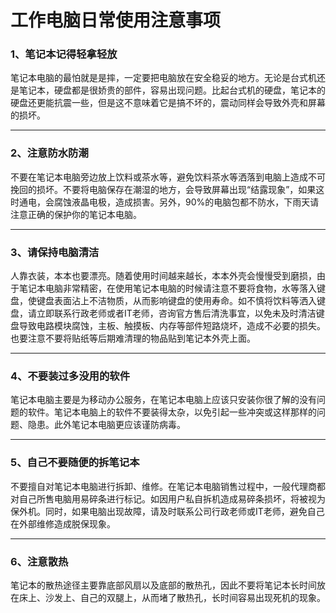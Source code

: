 # 工作电脑日常使用注意事项  
### 1、笔记本记得轻拿轻放  
笔记本电脑的最怕就是是摔，一定要把电脑放在安全稳妥的地方。无论是台式机还是笔记本，硬盘都是很娇贵的部件，容易出现问题。比起台式机的硬盘，笔记本的硬盘还更能抗震一些，但是这不意味着它是搞不坏的，震动同样会导致外壳和屏幕的损坏。  

---  
### 2、注意防水防潮  
不要在笔记本电脑旁边放上饮料或茶水等，避免饮料茶水等洒落到电脑上造成不可挽回的损坏。不要将电脑保存在潮湿的地方，会导致屏幕出现“结露现象”，如果这时通电，会腐蚀液晶电极，造成损害。另外，90%的电脑包都不防水，下雨天请注意正确的保护你的笔记本电脑。  

---  
### 3、请保持电脑清洁  
人靠衣装，本本也要漂亮。随着使用时间越来越长，本本外壳会慢慢受到磨损，由于笔记本电脑非常精密，在使用笔记本电脑的时候请注意不要将食物，水等落入键盘，使键盘表面沾上不洁物质，从而影响键盘的使用寿命。如不慎将饮料等洒入键盘，请立即联系行政老师或者IT老师，咨询官方售后清洗事宜，以免未及时清洁键盘导致电路模块腐蚀，主板、触摸板、内存等部件短路烧坏，造成不必要的损失。也要注意不要将贴纸等后期难清理的物品贴到笔记本外壳上面。 

---  
### 4、不要装过多没用的软件  
笔记本电脑主要是为移动办公服务，在笔记本电脑上应该只安装你很了解的没有问题的软件。笔记本电脑上的软件不要装得太杂，以免引起一些冲突或这样那样的问题、隐患。此外笔记本电脑更应该谨防病毒。  

---  
### 5、自己不要随便的拆笔记本  
不要擅自对笔记本电脑进行拆卸、维修。在笔记本电脑销售过程中，一般代理商都对自己所售电脑用易碎条进行标记。如因用户私自拆机造成易碎条损坏，将被视为保外机。同时，如果电脑出现故障，请及时联系公司行政老师或IT老师，避免自己在外部维修造成脱保现象。

---  
### 6、注意散热  
笔记本的散热途径主要靠底部风扇以及底部的散热孔，因此不要将笔记本长时间放在床上、沙发上、自己的双腿上，从而堵了散热孔，长时间容易出现死机的现象。 